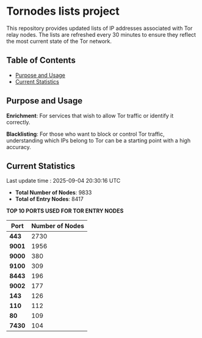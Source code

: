 # Tornodes lists project

This repository provides updated lists of IP addresses associated with Tor relay nodes. The lists are refreshed every 30 minutes to ensure they reflect the most current state of the Tor network.

## Table of Contents

- [Purpose and Usage](#purpose-and-usage)
- [Current Statistics](#current-statistics)


## Purpose and Usage

**Enrichment**: For services that wish to allow Tor traffic or identify it correctly.

**Blacklisting**: For those who want to block or control Tor traffic, understanding which IPs belong to Tor can be a starting point with a high accuracy.

## Current Statistics

Last update time : 2025-09-04 20:30:16 UTC

- **Total Number of Nodes**: 9833
- **Total of Entry Nodes**: 8417

**TOP 10 PORTS USED FOR TOR ENTRY NODES**

| **Port** | **Number of Nodes** |
|------|-----------------|
| **443**   | 2730  |
| **9001**   | 1956  |
| **9000**   | 380  |
| **9100**   | 309  |
| **8443**   | 196  |
| **9002**   | 177  |
| **143**   | 126  |
| **110**   | 112  |
| **80**   | 109  |
| **7430**   | 104  |

